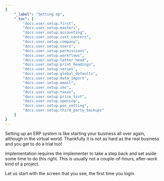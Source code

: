 ```yaml
---
{
	"_label": "Setting Up",
	"_toc": [
		"docs.user.setup.first",
		"docs.user.setup.masters",
		"docs.user.setup.accounting",
		"docs.user.setup.cost_centers",
		"docs.user.setup.company",
		"docs.user.setup.users",
		"docs.user.setup.permissions",
		"docs.user.setup.workflows",
		"docs.user.setup.letter_head",
		"docs.user.setup.print_headings",
		"docs.user.setup.series",
		"docs.user.setup.global_defaults",
		"docs.user.setup.data_import",
		"docs.user.setup.email",
		"docs.user.setup.sms",
		"docs.user.setup.taxes",
		"docs.user.setup.price_list",
		"docs.user.setup.opening",
		"docs.user.setup.pos_setting",
		"docs.user.setup.third_party_backups"
	]
}
---
```


Setting up an ERP system is like starting your business all over again, although in the virtual world. Thankfully it is not as hard as the real business and you get to do a trial too!

Implementation requires the implementer to take a step back and set aside some time to do this right. This is usually not a couple-of-hours, after-work kind of a project.

Let us start with the screen that you see, the first time you login.